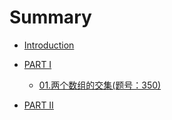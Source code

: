 # Summary

* [Introduction](README.md)


* [PART I]()
    * [01.两个数组的交集(题号：350)](c1/001.md)

* [PART II]()

